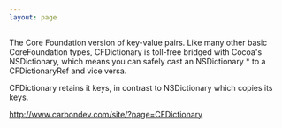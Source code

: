 ```yaml
---
layout: page
---
```


The Core Foundation version of key-value pairs. Like many other basic CoreFoundation types, CFDictionary is toll-free bridged with Cocoa's NSDictionary, which means you can safely cast an     NSDictionary * to a     CFDictionaryRef and vice versa.

CFDictionary retains it keys, in contrast to NSDictionary which copies its keys.

http://www.carbondev.com/site/?page=CFDictionary

